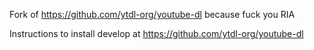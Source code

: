
Fork of https://github.com/ytdl-org/youtube-dl because fuck you RIA

Instructions to install develop at https://github.com/ytdl-org/youtube-dl
